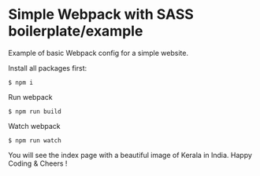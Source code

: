 # Simple Webpack with SASS boilerplate/example

Example of basic Webpack config for a simple website.

Install all packages first:

```
$ npm i
```

Run webpack

```
$ npm run build
```

Watch webpack

```
$ npm run watch
```

You will see the index page with a beautiful image of Kerala in India.
Happy Coding & Cheers !

